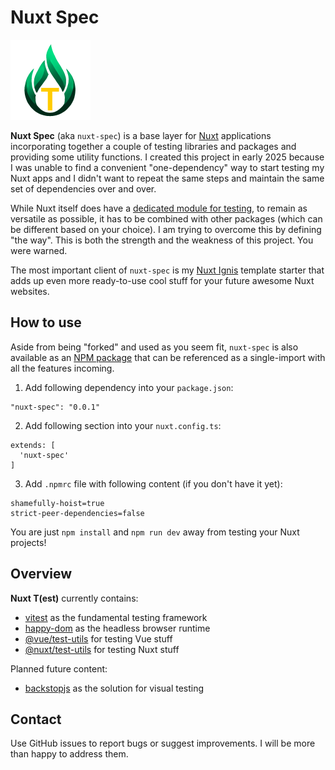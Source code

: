 # Nuxt Spec

![Nuxt Spec](https://github.com/AloisSeckar/nuxt-spec/blob/main/public/nuxt-spec.png)

**Nuxt Spec** (aka `nuxt-spec`) is a base layer for [Nuxt](https://nuxt.com/) applications incorporating together a couple of testing libraries and packages and providing some utility functions. I created this project in early 2025 because I was unable to find a convenient "one-dependency" way to start testing my Nuxt apps and I didn't want to repeat the same steps and maintain the same set of dependencies over and over. 

While Nuxt itself does have a [dedicated module for testing](https://nuxt.com/docs/getting-started/testing), to remain as versatile as possible, it has to be combined with other packages (which can be different based on your choice). I am trying to overcome this by defining "the way". This is both the strength and the weakness of this project. You were warned.

The most important client of `nuxt-spec` is my [Nuxt Ignis](https://github.com/AloisSeckar/nuxt-ignis) template starter that adds up even more ready-to-use cool stuff for your future awesome Nuxt websites.


## How to use

Aside from being "forked" and used as you seem fit, `nuxt-spec` is also available as an [NPM package](https://www.npmjs.com/package/nuxt-spec) that can be referenced as a single-import with all the features incoming.

1) Add following dependency into your `package.json`:
```
"nuxt-spec": "0.0.1"
```

2) Add following section into your `nuxt.config.ts`:
```
extends: [
  'nuxt-spec'
]
```

3) Add `.npmrc` file with following content (if you don't have it yet):
```
shamefully-hoist=true
strict-peer-dependencies=false
```

You are just `npm install` and `npm run dev` away from testing your Nuxt projects!


## Overview

**Nuxt T(est)** currently contains:
- [vitest](https://www.npmjs.com/package/vitest) as the fundamental testing framework
- [happy-dom](https://www.npmjs.com/package/happy-dom) as the headless browser runtime
- [@vue/test-utils](https://www.npmjs.com/package/@vue/test-utils) for testing Vue stuff
- [@nuxt/test-utils](https://www.npmjs.com/package/@nuxt/test-utils) for testing Nuxt stuff

Planned future content:
- [backstopjs](https://www.npmjs.com/package/backstopjs) as the solution for visual testing


## Contact

Use GitHub issues to report bugs or suggest improvements. I will be more than happy to address them.
